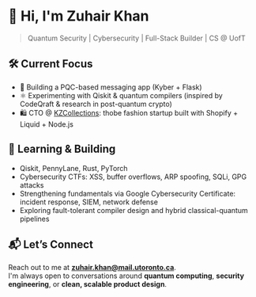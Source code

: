 # 👋 Hi, I'm Zuhair Khan

> Quantum Security | Cybersecurity | Full-Stack Builder | CS @ UofT

## 🛠️ Current Focus
- 🔐 Building a PQC-based messaging app (Kyber + Flask)
- ⚛️ Experimenting with Qiskit & quantum compilers (inspired by CodeQraft & research in post-quantum crypto)
- 🛍️ CTO @ [KZCollections](https://kzcollections.ca): thobe fashion startup built with Shopify + Liquid + Node.js

## 🌱 Learning & Building
- Qiskit, PennyLane, Rust, PyTorch
- Cybersecurity CTFs: XSS, buffer overflows, ARP spoofing, SQLi, GPG attacks
- Strengthening fundamentals via Google Cybersecurity Certificate: incident response, SIEM, network defense
- Exploring fault-tolerant compiler design and hybrid classical-quantum pipelines

## 📬 Let’s Connect
Reach out to me at **zuhair.khan@mail.utoronto.ca**.  
I'm always open to conversations around **quantum computing**, **security engineering**, or **clean, scalable product design**.
